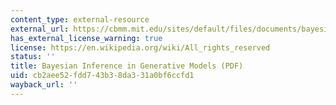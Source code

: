 ```yaml
---
content_type: external-resource
external_url: https://cbmm.mit.edu/sites/default/files/documents/bayesian_inference_slides.pdf
has_external_license_warning: true
license: https://en.wikipedia.org/wiki/All_rights_reserved
status: ''
title: Bayesian Inference in Generative Models (PDF)
uid: cb2aee52-fdd7-43b3-8da3-31a0bf6ccfd1
wayback_url: ''
---
```

